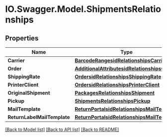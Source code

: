 # IO.Swagger.Model.ShipmentsRelationships
## Properties

Name | Type | Description | Notes
------------ | ------------- | ------------- | -------------
**Carrier** | [**BarcodeRangesidRelationshipsCarrier**](BarcodeRangesidRelationshipsCarrier.md) |  | [optional] 
**Order** | [**AdditionalAttributesidRelationshipsOrder**](AdditionalAttributesidRelationshipsOrder.md) |  | [optional] 
**ShippingRate** | [**OrdersidRelationshipsShippingRate**](OrdersidRelationshipsShippingRate.md) |  | [optional] 
**PrinterClient** | [**OrdersidRelationshipsPrinterClient**](OrdersidRelationshipsPrinterClient.md) |  | [optional] 
**OriginalShipment** | [**PackagesRelationshipsShipment**](PackagesRelationshipsShipment.md) |  | [optional] 
**Pickup** | [**ShipmentsRelationshipsPickup**](ShipmentsRelationshipsPickup.md) |  | [optional] 
**MailTemplate** | [**ReturnPortalsidRelationshipsMailTemplate**](ReturnPortalsidRelationshipsMailTemplate.md) |  | [optional] 
**ReturnLabelMailTemplate** | [**ReturnPortalsidRelationshipsMailTemplate**](ReturnPortalsidRelationshipsMailTemplate.md) |  | [optional] 

[[Back to Model list]](../README.md#documentation-for-models) [[Back to API list]](../README.md#documentation-for-api-endpoints) [[Back to README]](../README.md)

